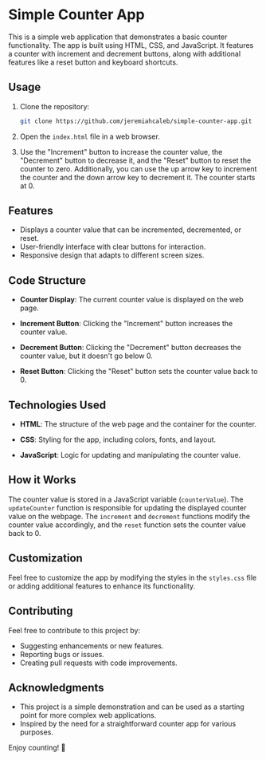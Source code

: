 # Simple Counter App

This is a simple web application that demonstrates a basic counter functionality. The app is built using HTML, CSS, and JavaScript. It features a counter with increment and decrement buttons, along with additional features like a reset button and keyboard shortcuts.

## Usage

1. Clone the repository:

    ```bash
    git clone https://github.com/jeremiahcaleb/simple-counter-app.git
    ```

2. Open the `index.html` file in a web browser.

3. Use the "Increment" button to increase the counter value, the "Decrement" button to decrease it, and the "Reset" button to reset the counter to zero. Additionally, you can use the up arrow key to increment the counter and the down arrow key to decrement it. The counter starts at 0.

## Features

- Displays a counter value that can be incremented, decremented, or reset.
- User-friendly interface with clear buttons for interaction.
- Responsive design that adapts to different screen sizes.

## Code Structure

- **Counter Display**: The current counter value is displayed on the web page.

- **Increment Button**: Clicking the "Increment" button increases the counter value.

- **Decrement Button**: Clicking the "Decrement" button decreases the counter value, but it doesn't go below 0.

- **Reset Button**: Clicking the "Reset" button sets the counter value back to 0.

## Technologies Used

- **HTML**: The structure of the web page and the container for the counter.

- **CSS**: Styling for the app, including colors, fonts, and layout.

- **JavaScript**: Logic for updating and manipulating the counter value.

## How it Works

The counter value is stored in a JavaScript variable (`counterValue`). The `updateCounter` function is responsible for updating the displayed counter value on the webpage. The `increment` and `decrement` functions modify the counter value accordingly, and the `reset` function sets the counter value back to 0.

## Customization

Feel free to customize the app by modifying the styles in the `styles.css` file or adding additional features to enhance its functionality.

## Contributing

Feel free to contribute to this project by:

- Suggesting enhancements or new features.
- Reporting bugs or issues.
- Creating pull requests with code improvements.

## Acknowledgments

- This project is a simple demonstration and can be used as a starting point for more complex web applications.
- Inspired by the need for a straightforward counter app for various purposes.

Enjoy counting! 🚀
